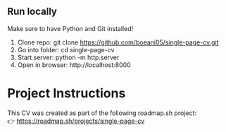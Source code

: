 ## Run locally

Make sure to have Python and Git installed!

1. Clone repo: git clone https://github.com/boeani05/single-page-cv.git
2. Go into folder: cd single-page-cv
3. Start server: python -m http.server
4. Open in browser: http://localhost:8000

# Project Instructions

This CV was created as part of the following roadmap.sh project:  
👉 https://roadmap.sh/projects/single-page-cv

